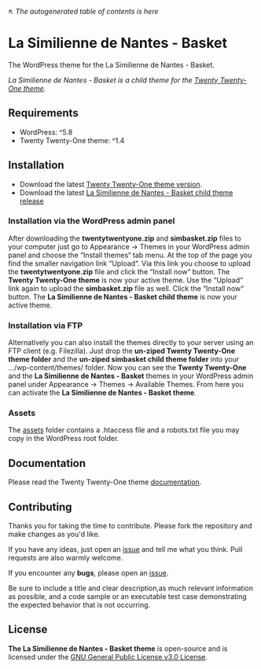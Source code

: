↖ _The autogenerated table of contents is here_

# La Similienne de Nantes - Basket

The WordPress theme for the La Similienne de Nantes - Basket.

*La Similienne de Nantes - Basket is a child theme for the [Twenty Twenty-One theme](https://wordpress.org/themes/twentytwentyone/).*

## Requirements

- WordPress: ^5.8
- Twenty Twenty-One theme: ^1.4

## Installation

- Download the latest [Twenty Twenty-One theme version](https://wordpress.org/themes/twentytwentyone/).
- Download the latest [La Similienne de Nantes - Basket child theme release](https://github.com/ojullien/simbasket/releases/)

### Installation via the WordPress admin panel

After downloading the **twentytwentyone.zip** and **simbasket.zip** files to your computer just go to Appearance → Themes in your WordPress admin panel and choose the “Install themes“ tab menu. At the top of the page you find the smaller navigation link “Upload“. Via this link you choose to upload the **twentytwentyone.zip** file and click the “Install now“ button. The **Twenty Twenty-One theme** is now your active theme. Use the “Upload“ link again to upload the **simbasket.zip** file as well. Click the “Install now“ button. The **La Similienne de Nantes - Basket child theme** is now your active theme.

### Installation via FTP

Alternatively you can also install the themes directly to your server using an FTP client (e.g. Filezilla). Just drop the **un-ziped Twenty Twenty-One theme folder** and the **un-ziped simbasket child theme folder** into your …/wp-content/themes/ folder. Now you can see the **Twenty Twenty-One** and the **La Similienne de Nantes - Basket** themes in your WordPress admin panel under Appearance → Themes → Available Themes. From here you can activate the **La Similienne de Nantes - Basket theme**.

### Assets

The [assets](https://github.com/ojullien/simbasket/tree/main/src/assets/) folder contains a .htaccess file and a robots.txt file you may copy in the WordPress root folder.

## Documentation

Please read the Twenty Twenty-One theme [documentation](https://wordpress.org/themes/twentytwentyone/).

## Contributing

Thanks you for taking the time to contribute. Please fork the repository and make changes as you'd like.

If you have any ideas, just open an [issue](https://github.com/ojullien/simbasket/issues) and tell me what you think. Pull requests are also warmly welcome.

If you encounter any **bugs**, please open an [issue](https://github.com/ojullien/simbasket/issues).

Be sure to include a title and clear description,as much relevant information as possible, and a code sample or an executable test case demonstrating the expected behavior that is not occurring.

## License

**The La Similienne de Nantes - Basket theme** is open-source and is licensed under the [GNU General Public License v3.0 License](https://github.com/ojullien/simbasket/blob/master/LICENSE).
